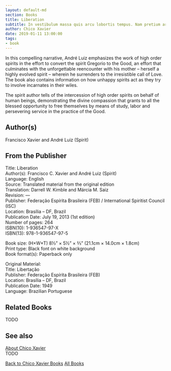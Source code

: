 ```yaml
---
layout: default-md
section: Books
title: Liberation
subtitle: In vestibulum massa quis arcu lobortis tempus. Nam pretium arcu in odio vulputate luctus.
author: Chico Xavier
date: 2019-01-11 13:00:00
tags: 
- book
---
```


In this compelling narrative, André Luiz emphasizes the work of high order spirits in the effort to convert the spirit Gregorio to the Good, an effort that culminates with the unforgettable reencounter with his mother – herself a highly evolved spirit – wherein he surrenders to the irresistible call of Love. The book also contains information on how unhappy spirits act as they try to involve incarnates in their wiles.

The spirit author tells of the intercession of high order spirits on behalf of human beings, demonstrating the divine compassion that grants to all the blessed opportunity to free themselves by means of study, labor and persevering service in the practice of the Good.

## Author(s)
Francisco Xavier and André Luiz (Spirit)

## From the Publisher
Title: 	Liberation  
Author(s): 	Francisco C. Xavier and André Luiz (Spirit)  
Language: 	English  
Source: 	Translated material from the original edition  
Translation: 	Darrell W. Kimble and Márcia M. Saiz  
Revision: 	—  
Publisher: 	Federação Espírita Brasileira (FEB) / International Spiritist Council (ISC)  
Location: 	Brasília – DF, Brazil  
Publication Date: 	July 19, 2013 (1st edition)  
Number of pages: 	264  
ISBN(10): 	1-936547-97-X  
ISBN(13): 	978-1-936547-97-5  
  
Book size: (H×W×T) 	8⅓” × 5½” × ⅔” (21.1cm × 14.0cm × 1.8cm)  
Print type: 	Black font on white background  
Book format(s): 	Paperback only  
  
Original Material: 	  
Title: 	Libertação  
Publisher: 	Federação Espírita Brasileira (FEB)  
Location: 	Brasília – DF, Brazil  
Publication Date: 	1949  
Language: 	Brazilian Portuguese  

## Related Books
TODO

## See also
[About Chico Xavier](/profile/chico-xavier)  
TODO


<a href="/books/chico-xavier" class="button">Back to Chico Xavier Books</a>
<a href="/books" class="button">All Books</a>

